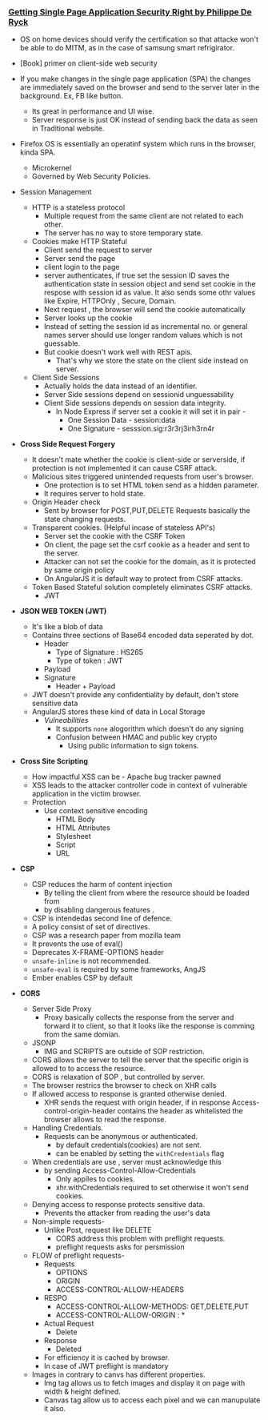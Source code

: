 ### [Getting Single Page Application Security Right by Philippe De Ryck](https://www.youtube.com/watch?v=UFPGOvDrTOk&t=2462s)

 - OS on home devices should verify the certification so that attacke won't be able to do MITM, as in the case of samsung smart refrigirator.
 - [Book] primer on client-side web security 
 - If you make changes in the single page application (SPA) the changes are immediately saved on the browser and send to the server later in the background. Ex, FB like button.
	 - Its great in performance and UI wise.
	 - Server response is just OK instead of sending back the data as seen in Traditional website. 
 - Firefox OS is essentially an operatinf system which runs in the browser, kinda SPA.
	 - Microkernel
	 - Governed by Web Security Policies.
 - Session Management
	 - HTTP is a stateless protocol
		 - Multiple request from the same client are not related to each other.
		 - The server has no way to store temporary state.
	 - Cookies make HTTP Stateful
		 - Client send the request to server
		 - Server send the page 
		 - client login to the page
		 - server authenticates, if true set the session ID saves the authentication state in session object and send set cookie in the respose with session id as value. It also sends some othr values like Expire, HTTPOnly , Secure, Domain.
		 - Next request , the browser will send the cookie automatically
		 - Server looks up the cookie
		 - Instead of setting the session id as incremental no. or general names server should use longer random values which is not guessable.
		 - But cookie doesn't work well with REST apis.
			 - That's why we store the state on the client side instead on server.
	 - Client Side Sessions
		 - Actually holds the data instead of an identifier.
		 - Server Side sessions depend on sessionid unguessability
		 - Client Side sessions depends on session data integrity.
			 - In Node Express if server set a cookie it will set it in pair -
				 - One Session Data - session:data
				 - One Signature - sesssion.sig:r3r3rj3irh3rn4r
			 
 - **Cross Side Request Forgery**
	 - It doesn't mate whether the cookie is client-side or serverside, if protection is not implemented it can cause CSRF attack.
	 - Malicious sites triggered unintended requests from user's browser.
		 - One protection is to set HTML token send as a hidden parameter.
		 - It requires server to hold state.
	 - Origin Header check
		 - Sent by browser for POST,PUT,DELETE Requests basically the state changing requests.
	 - Transparent cookies. (Helpful incase of stateless API's)
		 - Server set the cookie with the CSRF Token
		 - On client, the page set the csrf cookie as a header and sent to the server.
		 - Attacker can not set the cookie for the domain, as it is protected by same origin policy
		 - On AngularJS it is default way to protect from CSRF attacks.
	 - Token Based Stateful solution completely eliminates CSRF attacks.
		 - JWT
 - **JSON WEB TOKEN (JWT)**
	 - It's like a blob of data
	 - Contains three sections of Base64 encoded data seperated by dot.
		 - Header
			 - Type of Signature : HS265
			 - Type of token : JWT
		 - Payload
		 - Signature
			 - Header + Payload
	 - JWT doesn't provide any confidentiality by default, don't store sensitive data
	 - AngularJS stores these kind of data in Local Storage
		 - *Vulneabilities*
			 - It supports `none` alogorithm which doesn't do any signing	
			 - Confusion between HMAC and public key crypto
				 - Using public information to sign tokens.
 

 - **Cross Site Scripting**
	 - How impactful XSS can be - Apache bug tracker pawned
	 - XSS leads to the attacker controller code in  context of vulnerable application in the victim browser.
	 - Protection
		 - Use context sensitive encoding
			 - HTML Body
			 - HTML Attributes
			 - Stylesheet 
			 - Script
			 - URL
 -  **CSP**
	 - CSP reduces the harm of content injection
		 - By telling the client from where the resource should be loaded from
		 - by disabling dangerous features .
	 - CSP is  intendedas second line of defence.
	 - A policy consist of set of directives.
	 - CSP was a research paper from mozilla team
	 - It prevents the use of eval()
	 - Deprecates X-FRAME-OPTIONS header
	 - `unsafe-inline` is not recommended.
	 - `unsafe-eval` is required by some frameworks, AngJS
	 - Ember enables CSP by default

 - **CORS**
	 - Server Side Proxy
		 - Proxy basically collects the response from the server and forward it to client, so that it looks like the response is comming from the same domian.
	 - JSONP
		 - IMG and SCRIPTS are outside of SOP restriction.
	 - CORS allows the server to tell the server that the specific origin is allowed to to access the resource.
	 - CORS is relaxation of SOP , but controlled by server.
	 -  The browser restrics the browser to check on XHR calls
	 - If allowed access to response is granted otherwise denied.
		 - XHR sends the request with origin header, if in response Access-control-origin-header contains the header as whitelisted the browser allows to read the response.
	 - Handling Credentials.
		 - Requests can be anonymous or authenticated.
			 - by default credentials(cookies) are not sent.
			 - can be enabled by setting the `withCredentials` flag
	 - When credentials are use , server must acknowledge this
		 - by sending Access-Control-Allow-Credentials
			 - Only appiles to cookies.
			 - xhr.withCredentials required to set otherwise it won't send cookies.
	 - Denying access to response protects sensitive data.
		 - Prevents the attacker from reading the user's data
	 - Non-simple requests-
		 - Unlike Post, request like DELETE 
			 - CORS address this problem with preflight requests.
			 - preflight requests asks for persmission
	 - FLOW of preflight requests-
		 - Requests
			 - OPTIONS
			 - ORIGIN
			 - ACCESS-CONTROL-ALLOW-HEADERS
		 - RESPO
			 - ACCESS-CONTROL-ALLOW-METHODS: GET,DELETE,PUT
			 - ACCESS-CONTROL-ALLOW-ORIGIN : *
		 - Actual Request
			 - Delete
		 - Response
			 - Deleted
		 - For efficiency it is cached by browser.
		 - In case of JWT preflight is mandatory
	 - Images in contrary to canvs has different properties.
		 - Img tag allows us to fetch images and display it on page with width & height defined.
		 - Canvas tag allow us to access each pixel and we can manupulate it also.
	
		
	
